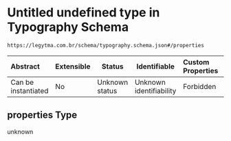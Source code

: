 # Untitled undefined type in Typography Schema

```txt
https://legytma.com.br/schema/typography.schema.json#/properties
```




| Abstract            | Extensible | Status         | Identifiable            | Custom Properties | Additional Properties | Access Restrictions | Defined In                                                                          |
| :------------------ | ---------- | -------------- | ----------------------- | :---------------- | --------------------- | ------------------- | ----------------------------------------------------------------------------------- |
| Can be instantiated | No         | Unknown status | Unknown identifiability | Forbidden         | Allowed               | none                | [typography.schema.json\*](../schema/typography.schema.json "open original schema") |

## properties Type

unknown
